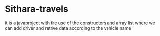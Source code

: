 # Sithara-travels
it is a javaproject with the use of the constructors and array list where we can add driver and retrive data according to the vehicle name 
